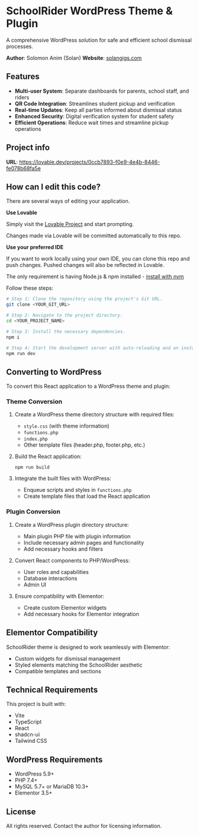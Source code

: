 
# SchoolRider WordPress Theme & Plugin

A comprehensive WordPress solution for safe and efficient school dismissal processes.

**Author**: Solomon Anim (Solan)
**Website**: [solangigs.com](https://solangigs.com)

## Features

- **Multi-user System**: Separate dashboards for parents, school staff, and riders
- **QR Code Integration**: Streamlines student pickup and verification
- **Real-time Updates**: Keep all parties informed about dismissal status
- **Enhanced Security**: Digital verification system for student safety
- **Efficient Operations**: Reduce wait times and streamline pickup operations

## Project info

**URL**: https://lovable.dev/projects/0ccb7893-f0e9-4e4b-8446-fe078b68fa5e

## How can I edit this code?

There are several ways of editing your application.

**Use Lovable**

Simply visit the [Lovable Project](https://lovable.dev/projects/0ccb7893-f0e9-4e4b-8446-fe078b68fa5e) and start prompting.

Changes made via Lovable will be committed automatically to this repo.

**Use your preferred IDE**

If you want to work locally using your own IDE, you can clone this repo and push changes. Pushed changes will also be reflected in Lovable.

The only requirement is having Node.js & npm installed - [install with nvm](https://github.com/nvm-sh/nvm#installing-and-updating)

Follow these steps:

```sh
# Step 1: Clone the repository using the project's Git URL.
git clone <YOUR_GIT_URL>

# Step 2: Navigate to the project directory.
cd <YOUR_PROJECT_NAME>

# Step 3: Install the necessary dependencies.
npm i

# Step 4: Start the development server with auto-reloading and an instant preview.
npm run dev
```

## Converting to WordPress

To convert this React application to a WordPress theme and plugin:

### Theme Conversion

1. Create a WordPress theme directory structure with required files:
   - `style.css` (with theme information)
   - `functions.php`
   - `index.php`
   - Other template files (header.php, footer.php, etc.)

2. Build the React application:
   ```
   npm run build
   ```

3. Integrate the built files with WordPress:
   - Enqueue scripts and styles in `functions.php`
   - Create template files that load the React application

### Plugin Conversion

1. Create a WordPress plugin directory structure:
   - Main plugin PHP file with plugin information
   - Include necessary admin pages and functionality
   - Add necessary hooks and filters

2. Convert React components to PHP/WordPress:
   - User roles and capabilities
   - Database interactions
   - Admin UI

3. Ensure compatibility with Elementor:
   - Create custom Elementor widgets
   - Add necessary hooks for Elementor integration

## Elementor Compatibility

SchoolRider theme is designed to work seamlessly with Elementor:

- Custom widgets for dismissal management
- Styled elements matching the SchoolRider aesthetic
- Compatible templates and sections

## Technical Requirements

This project is built with:

- Vite
- TypeScript
- React
- shadcn-ui
- Tailwind CSS

## WordPress Requirements

- WordPress 5.9+
- PHP 7.4+
- MySQL 5.7+ or MariaDB 10.3+
- Elementor 3.5+

## License

All rights reserved. Contact the author for licensing information.
